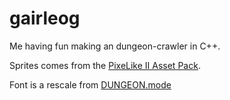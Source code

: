 # gairleog

Me having fun making an dungeon-crawler in C++.

Sprites comes from the [PixeLike II Asset Pack](https://fartfish.itch.io/pixelike-ii).

Font is a rescale from [DUNGEON.mode](https://datagoblin.itch.io/dungeonmode)

